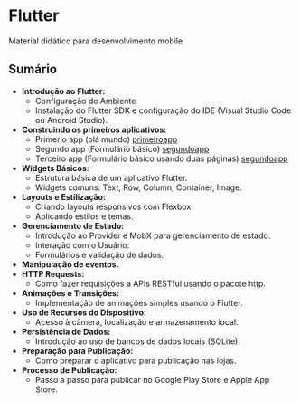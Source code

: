 # Flutter

Material didático para desenvolvimento mobile

## Sumário
- **Introdução ao Flutter:**
  - Configuração do Ambiente
  - Instalação do Flutter SDK e configuração do IDE (Visual Studio Code ou Android Studio).
- **Construindo os primeiros aplicativos:**
  - Primerio app (olá mundo) [primeiroapp](https://github.com/claulis/flutter/tree/main/primeiroapp)
  - Segundo app (Formulário básico) [segundoapp](https://github.com/claulis/flutter/tree/main/segundoapp)
  - Terceiro app (Formulário básico usando duas páginas) [segundoapp](https://github.com/claulis/flutter/tree/main/terceiroapp)
- **Widgets Básicos:**
  - Estrutura básica de um aplicativo Flutter.
  - Widgets comuns: Text, Row, Column, Container, Image.
- **Layouts e Estilização:**
  - Criando layouts responsivos com Flexbox.
  - Aplicando estilos e temas.
- **Gerenciamento de Estado:**
  - Introdução ao Provider e MobX para gerenciamento de estado.
  - Interação com o Usuário:
  - Formulários e validação de dados.
- **Manipulação de eventos.**
- **HTTP Requests:**
  - Como fazer requisições a APIs RESTful usando o pacote http.
- **Animações e Transições:**
  - Implementação de animações simples usando o Flutter.
- **Uso de Recursos do Dispositivo:**
  - Acesso à câmera, localização e armazenamento local. 
- **Persistência de Dados:**
  - Introdução ao uso de bancos de dados locais (SQLite).
- **Preparação para Publicação:**
  - Como preparar o aplicativo para publicação nas lojas.
- **Processo de Publicação:**
  - Passo a passo para publicar no Google Play Store e Apple App Store.
